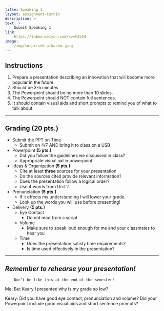 ```yaml
---
title: Speaking 1
layout: assignment-turnin
description: >-
text: >
    Submit Speaking 1
link: 
    https://inbox.weiyun.com/rvvV4bGH
image: 
    /img/surprised-pikachu.jpeg
---
```

## Instructions
1. Prepare a presentation describing an innovation that will become more popular in the future.
2. Should be 3-5 minutes.
3. The Powerpoint should be no more than 10 slides.
4. The Powerpoint should NOT contain full sentences. 
5. It should contain visual aids and short prompts to remind you of what to talk about.

---
## Grading (20 pts.)
- Submit the PPT on Time
    - Submit on 4/7 AND bring it to class on a USB
- Powerpoint **(5 pts.)**
    - Did you follow the guidelines we discussed in class?
    - Appropriate visual aid in powerpoint
- Ideas & Organization **(5 pts.)**
    - Cite at least **three** sources for your presentation
    - Do the sources cited provide relevant information?
    - Does the presentation follow a logical order?
    - Use 4 words from Unit 2.
- Pronunciation **(5 pts.)**
    - If it effects my understanding I will lower your grade.
    - Look up the words you will use before presenting! 
- Delivery **(5 pts.)**
    - Eye Contact
        - Do not read from a script
    - Volume
        - Make sure to speak loud enough for me and your classmates to hear you
    - Time
        - Does the presentation satisfy time requirements?
        - Is time used effectively in the presentation? 
---
## ***Remember to rehearse your presentation!***

        Don’t be like this at the end of the semester!

Me: But Keary I presented why is my grade so low?

Keary: Did you have good eye contact, pronunciation and volume? Did your Powerpoint include good visual aids and short sentence prompts?